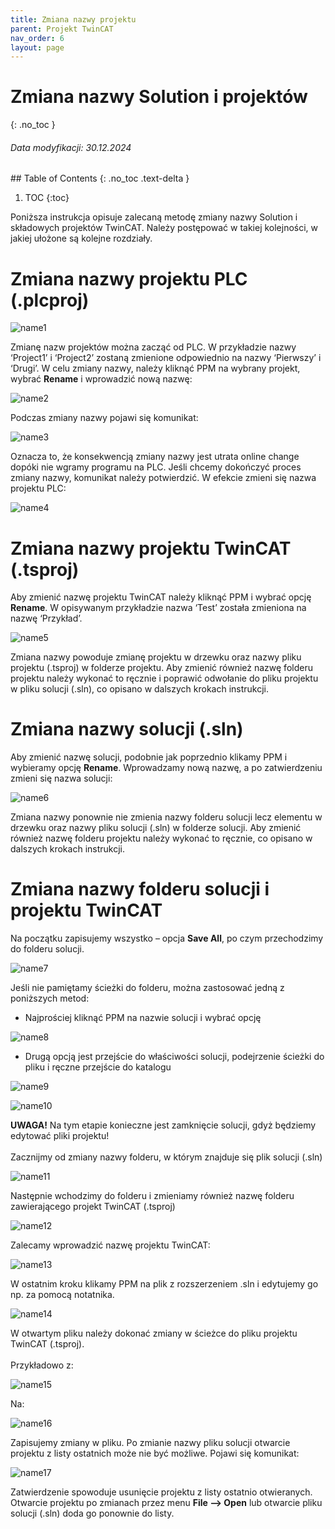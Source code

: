 ```yaml
---
title: Zmiana nazwy projektu 
parent: Projekt TwinCAT
nav_order: 6
layout: page
---
```



# Zmiana nazwy Solution i projektów 
{: .no_toc }
<h6> Data modyfikacji: 30.12.2024 </h6>
## Table of Contents
{: .no_toc .text-delta }

1. TOC
{:toc}

Poniższa instrukcja opisuje zalecaną metodę zmiany nazwy Solution i składowych projektów TwinCAT. Należy postępować w takiej kolejności, w jakiej ułożone są kolejne rozdziały.

# Zmiana nazwy projektu PLC (.plcproj)

![name1](https://ba-pl.github.io/wiki/assets/images/name/name1.png "name1")

Zmianę nazw projektów można zacząć od PLC. W przykładzie nazwy ‘Project1’ i ‘Project2’ zostaną zmienione odpowiednio na nazwy ‘Pierwszy’ i ‘Drugi’. W celu zmiany nazwy, należy kliknąć PPM na wybrany projekt, wybrać **Rename** i wprowadzić nową nazwę:

![name2](https://ba-pl.github.io/wiki/assets/images/name/name2.png "name2")

Podczas zmiany nazwy pojawi się komunikat:

![name3](https://ba-pl.github.io/wiki/assets/images/name/name3.png "name3")

Oznacza to, że konsekwencją zmiany nazwy jest utrata online change dopóki nie wgramy programu na PLC. Jeśli chcemy dokończyć proces zmiany nazwy, komunikat należy potwierdzić. W efekcie zmieni się nazwa projektu PLC:

![name4](https://ba-pl.github.io/wiki/assets/images/name/name4.png "name4")

# Zmiana nazwy projektu TwinCAT (.tsproj)
Aby zmienić nazwę projektu TwinCAT należy kliknąć PPM i wybrać opcję **Rename**. W opisywanym przykładzie nazwa ‘Test’ została zmieniona na nazwę ‘Przykład’.

![name5](https://ba-pl.github.io/wiki/assets/images/name/name5.png "name5")

Zmiana nazwy powoduje zmianę projektu w drzewku oraz nazwy pliku projektu (.tsproj) w folderze projektu. Aby zmienić również nazwę folderu projektu należy wykonać to ręcznie i poprawić odwołanie do pliku projektu w pliku solucji (.sln), co opisano w dalszych krokach instrukcji.

# Zmiana nazwy solucji (.sln)
Aby zmienić nazwę solucji, podobnie jak poprzednio klikamy PPM i wybieramy opcję **Rename**. Wprowadzamy nową nazwę, a po zatwierdzeniu zmieni się nazwa solucji:

![name6](https://ba-pl.github.io/wiki/assets/images/name/name6.png "name6")

Zmiana nazwy ponownie nie zmienia nazwy folderu solucji lecz elementu w drzewku oraz nazwy pliku solucji (.sln) w folderze solucji. Aby zmienić również nazwę folderu projektu należy wykonać to ręcznie, co opisano w dalszych krokach instrukcji.

#  Zmiana nazwy folderu solucji i projektu TwinCAT
Na początku zapisujemy wszystko – opcja **Save All**, po czym przechodzimy do folderu solucji.

![name7](https://ba-pl.github.io/wiki/assets/images/name/name7.png "name7")

Jeśli nie pamiętamy ścieżki do folderu, można zastosować jedną z poniższych metod:
- Najprościej kliknąć PPM na nazwie solucji i wybrać opcję

![name8](https://ba-pl.github.io/wiki/assets/images/name/name8.png "name8")

- Drugą opcją jest przejście do właściwości solucji, podejrzenie ścieżki do pliku i ręczne przejście do katalogu

![name9](https://ba-pl.github.io/wiki/assets/images/name/name9.png "name9")

![name10](https://ba-pl.github.io/wiki/assets/images/name/name10.png "name10")

**UWAGA!** Na tym etapie konieczne jest zamknięcie solucji, gdyż będziemy edytować pliki projektu!
<br>
<br>
Zacznijmy od zmiany nazwy folderu, w którym znajduje się plik solucji (.sln)

![name11](https://ba-pl.github.io/wiki/assets/images/name/name11.png "name11")

Następnie wchodzimy do folderu i zmieniamy również nazwę folderu zawierającego projekt TwinCAT (.tsproj)

![name12](https://ba-pl.github.io/wiki/assets/images/name/name12.png "name12")

Zalecamy wprowadzić nazwę projektu TwinCAT:

![name13](https://ba-pl.github.io/wiki/assets/images/name/name13.png "name13")

W ostatnim kroku klikamy PPM na plik z rozszerzeniem .sln i edytujemy go np. za pomocą notatnika.

![name14](https://ba-pl.github.io/wiki/assets/images/name/name14.png "name14")

W otwartym pliku należy dokonać zmiany w ścieżce do pliku projektu TwinCAT (.tsproj).
<br>
<br>
Przykładowo z:

![name15](https://ba-pl.github.io/wiki/assets/images/name/name15.png "name15")

Na:

![name16](https://ba-pl.github.io/wiki/assets/images/name/name16.png "name16")

Zapisujemy zmiany w pliku. Po zmianie nazwy pliku solucji otwarcie projektu z listy ostatnich może nie być możliwe. Pojawi się komunikat:

![name17](https://ba-pl.github.io/wiki/assets/images/name/name17.png "name17")

Zatwierdzenie spowoduje usunięcie projektu z listy ostatnio otwieranych. Otwarcie projektu po zmianach przez menu **File --> Open** lub otwarcie pliku solucji (.sln) doda go ponownie do listy.



